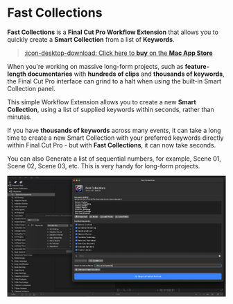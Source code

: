 # Fast Collections

**Fast Collections** is a **Final Cut Pro Workflow Extension** that allows you to quickly create a **Smart Collection** from a list of **Keywords**.

> [:icon-desktop-download: Click here to **buy** on the **Mac App Store**](/buy/)

When you're working on massive long-form projects, such as **feature-length documentaries** with **hundreds of clips** and **thousands of keywords**, the Final Cut Pro interface can grind to a halt when using the built-in Smart Collection panel.

This simple Workflow Extension allows you to create a new **Smart Collection**, using a list of supplied keywords within seconds, rather than minutes.

If you have **thousands of keywords** across many events, it can take a long time to create a new Smart Collection with your preferred keywords directly within Final Cut Pro - but with **Fast Collections**, it can now take seconds.

You can also Generate a list of sequential numbers, for example, Scene 01, Scene 02, Scene 03, etc. This is very handy for long-form projects.

![](/static/frontpage.png)